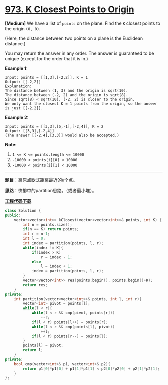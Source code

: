 # [973. K Closest Points to Origin](https://leetcode.com/problems/k-closest-points-to-origin/)

**[Medium]** We have a list of `points` on the plane. Find the `K` closest points to the origin `(0, 0)`.

(Here, the distance between two points on a plane is the Euclidean distance.)

You may return the answer in any order. The answer is guaranteed to be unique (except for the order that it is in.)



**Example 1:**

```
Input: points = [[1,3],[-2,2]], K = 1
Output: [[-2,2]]
Explanation:
The distance between (1, 3) and the origin is sqrt(10).
The distance between (-2, 2) and the origin is sqrt(8).
Since sqrt(8) < sqrt(10), (-2, 2) is closer to the origin.
We only want the closest K = 1 points from the origin, so the answer is just [[-2,2]].
```

**Example 2:**

```
Input: points = [[3,3],[5,-1],[-2,4]], K = 2
Output: [[3,3],[-2,4]]
(The answer [[-2,4],[3,3]] would also be accepted.)
```



**Note:**

1. `1 <= K <= points.length <= 10000`
2. `-10000 < points[i][0] < 10000`
3. `-10000 < points[i][1] < 10000`

-----

**题目**：离原点欧式距离最近的`K`个点。

**思路**：快排中的partition思路。（或者最小堆）。

[**工程代码下载**](https://github.com/shenkh/leetcode)

```cpp
class Solution {
public:
    vector<vector<int>> kClosest(vector<vector<int>>& points, int K) {
        int n = points.size();
        if(n == K) return points;
        int r = n-1;
        int l = 0;
        int index = partition(points, l, r);
        while(index != K){
            if(index > K)
                r = index - 1;
            else
                l = index + 1;
            index = partition(points, l, r);
        }
        vector<vector<int>> res(points.begin(), points.begin()+K);
        return res;
    }
private:
    int partition(vector<vector<int>>& points, int l, int r){
        vector<int> pivot = points[l];
        while(l < r){
            while(l < r && cmp(pivot, points[r]))
                --r;
            if(l < r) points[l++] = points[r];
            while(l < r && cmp(points[l], pivot))
                ++l;
            if(l < r) points[r--] = points[l];
        }
        points[l] = pivot;
        return l;
    }
private:
    bool cmp(vector<int>& p1, vector<int>& p2){
        return p1[0]*p1[0] + p1[1]*p1[1] < p2[0]*p2[0] + p2[1]*p2[1];
    }
};
```
